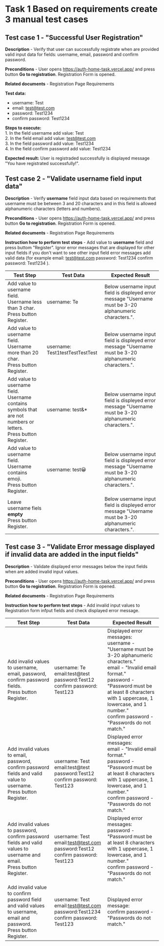 # Task 1 Based on requirements create 3 manual test cases
## Test case 1 - "Successful User Registration" 
**Description** - Verify that user can successfully registrate when are provided valid input data for fields: username, email, password and confirm password.  

**Preconditions** - User opens https://auth-home-task.vercel.app/ and press button **Go to registration**. Registration Form is opened.  

**Related documents** - Registration Page Requirements  

**Test data:**
- username: Test
- email: test@test.com
- password: Test1234
- confirm password: Test1234
  
**Steps to execute:**  
	1. In the field username add value: Test  
  	2. In the field email add value: test@test.com  
     	3. In the field password add value: Test1234  
       	4. In the field confirm password add value: Test1234  
	
**Expected result:** User is registraded successfully is displayed message "You have registrated successfully!".  

## Test case 2 - "Validate username field input data"  
**Description** - Verify **username** field input data based on requirements that username must be between 3 and 20 characters and in this field is allowed alphanumeric characters (letters and numbers).  

**Preconditions** - User opens https://auth-home-task.vercel.app/ and press button **Go to registration**. Registration Form is opened.  

**Related documents** - Registration Page Requirements  

**Instruction how to perform test steps** - Add value to **username** field and press buttom "Register". Ignor error messages that are displayed for other input fields if you don't want to see other input field error messages add valid data (for example email: test@test.com  password: Test1234  confirm password: Test1234 ).  

|**Test Step**                                                     | **Test Data**                   | **Expected Result**                                                                                      |   
|------------------------------------------------------------------|---------------------------------|----------------------------------------------------------------------------------------------------------|
|Add value to username field.<br> Username less than 3 char. <br>Press button Register. | username: Te   |Below username input field is displeyed error message "Username must be 3-20 alphanumeric characters.".   |
|Add value to username field.<br> Username more than 20 char. <br>Press button Register.| username: Test1testTestTestTest |Below username input field is displeyed error message "Username must be 3-20 alphanumeric characters.".   |
|Add value to username field.<br> Username contains symbols that are not numbers or letters. <br>Press button Register. | username: test&*  |Below username input field is displeyed error message "Username must be 3-20 alphanumeric characters.".   |
|Add value to username field.<br> Username contains emoji. <br>Press button Register. | username: test😀  |Below username input field is displeyed error message "Username must be 3-20 alphanumeric characters.". |
|Leave username fiels **empty** <br>Press button Register.     |                        | Below username input field is displeyed error message "Username must be 3-20 alphanumeric characters.". |

## Test case 3 - "Validate Error message displayed if invalid data are added in the input fields"
**Description** - Validate displayed error messages below the input fields when are added invalid input values.  

**Preconditions** - User opens https://auth-home-task.vercel.app/ and press button **Go to registration**. Registration Form is opened.  

**Related documents** - Registration Page Requirements  

**Instruction how to perform test steps** - Add invalid input values to Registration form infput fields and check displayed error message.  

|**Test Step**                                                     | **Test Data**                   | **Expected Result**                                                                                      |   
|------------------------------------------------------------------|---------------------------------|----------------------------------------------------------------------------------------------------------|
|Add invalid values to username, email, password, confirm password fields.<br>Press button Register. | username: Te<br> email:test@test<br> password:Test12<br> confirm password: Test123   |Displayed error messages:<br> username - "Username must be 3-20 alphanumeric characters."<br> email - "Invalid email format."<br> password - "Password must be at least 8 characters with 1 uppercase, 1 lowercase, and 1 number."<br> confirm password - "Passwords do not match."   |
|Add invalid values to email, password, confirm password fields and valid value to username.<br>Press button Register. | username: Test<br> email:test@test<br> password:Test12<br> confirm password: Test123   |Displayed error messages:<br> email - "Invalid email format."<br> password - "Password must be at least 8 characters with 1 uppercase, 1 lowercase, and 1 number."<br> confirm password - "Passwords do not match."   |
|Add invalid values to password, confirm password fields and valid values to username and email.<br>Press button Register. | username: Test<br> email:test@test.com<br> password:Test12<br> confirm password: Test123   |Displayed error messages:<br> password - "Password must be at least 8 characters with 1 uppercase, 1 lowercase, and 1 number."<br> confirm password - "Passwords do not match."   |
|Add invalid value to confirm password field and valid values to username, email and password.<br>Press button Register. | username: Test<br> email:test@test.com<br> password:Test1234<br> confirm password: Test123   |Displayed error message:<br> confirm password - "Passwords do not match."   |





